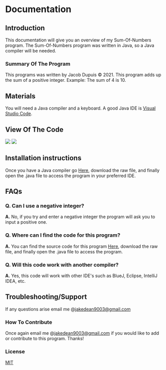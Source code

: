 # **Documentation**
## **Introduction**
This documentation will give you an overview of my Sum-Of-Numbers program. The Sum-Of-Numbers program was written in Java, so a Java compiler will be needed. 
### **Summary Of The Program**
This programs was written by Jacob Dupuis © 2021. This program adds up the sum of a positive integer. Example: The sum of 4 is 10.
## **Materials**
You will need a Java compiler and a keyboard. A good Java IDE is [Visual Studio Code](https://code.visualstudio.com/).
## **View Of The Code**
![](https://user-images.githubusercontent.com/66533303/226734876-5d653d26-ba55-4161-9780-82921758bd81.png)
![](https://user-images.githubusercontent.com/66533303/226735132-ea6e0c31-a8ad-4ad3-b802-0747b6ccea4d.png)
## **Installation instructions**
Once you have a Java compiler go [Here](https://github.com/jakedean9903/Documentation/blob/main/Documentation.zip), download the raw file, and finally open the .java file to access the program in your preferred IDE. 
## **FAQs**
### Q. Can I use a negative integer?
**A.** No, if you try and enter a negative integer the program will ask you to input a positive one. 
### Q. Where can I find the code for this program?
**A.** You can find the source code for this program [Here](https://github.com/jakedean9903/Documentation/blob/main/Documentation.zip), download the raw file, and finally open the .java file to access the program. 
### Q. Will this code work with another compiler?
**A.** Yes, this code will work with other IDE's such as BlueJ, Eclipse, IntelliJ IDEA, etc.
## **Troubleshooting/Support**
If any questions arise email me @jakedean9003@gmail.com
### **How To Contribute**
Once again email me @jakedean9003@gmail.com if you would like to add or contribute to this program. Thanks!
### **License**
[MIT](https://choosealicense.com/licenses/mit/)

